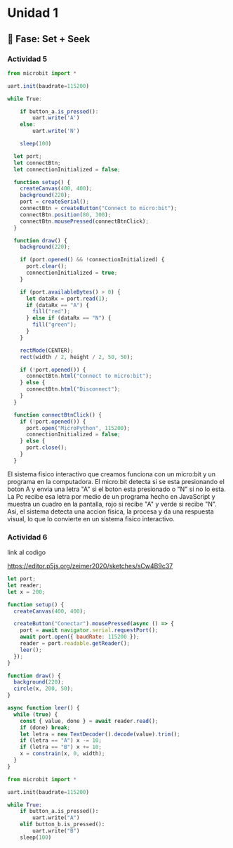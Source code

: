 # Unidad 1

## 🔎 Fase: Set + Seek

### Actividad 5

``` javascript
from microbit import *

uart.init(baudrate=115200)

while True:

    if button_a.is_pressed():
        uart.write('A')
    else:
        uart.write('N')

    sleep(100)

  let port;
  let connectBtn;
  let connectionInitialized = false;

  function setup() {
    createCanvas(400, 400);
    background(220);
    port = createSerial();
    connectBtn = createButton("Connect to micro:bit");
    connectBtn.position(80, 300);
    connectBtn.mousePressed(connectBtnClick);
  }

  function draw() {
    background(220);

    if (port.opened() && !connectionInitialized) {
      port.clear();
      connectionInitialized = true;
    }

    if (port.availableBytes() > 0) {
      let dataRx = port.read(1);
      if (dataRx == "A") {
        fill("red");
      } else if (dataRx == "N") {
        fill("green");
      }
    }

    rectMode(CENTER);
    rect(width / 2, height / 2, 50, 50);

    if (!port.opened()) {
      connectBtn.html("Connect to micro:bit");
    } else {
      connectBtn.html("Disconnect");
    }
  }

  function connectBtnClick() {
    if (!port.opened()) {
      port.open("MicroPython", 115200);
      connectionInitialized = false;
    } else {
      port.close();
    }
  }
```
El sistema fisico interactivo que creamos funciona con un micro:bit y un programa en la computadora. El micro:bit detecta si se esta presionando el boton A y envia una letra "A" si el boton esta presionado o "N" si no lo esta. La Pc recibe esa letra por medio de un programa hecho en JavaScript y muestra un cuadro en la pantalla, rojo si recibe "A" y verde si recibe "N". Asi, el sistema detecta una accion fisica, la procesa y da una respuesta visual, lo que lo convierte en un sistema fisico interactivo.

### Actividad 6

link al codigo 

https://editor.p5js.org/zeimer2020/sketches/sCw4B9c37

``` javascript
let port;
let reader;
let x = 200;

function setup() {
  createCanvas(400, 400);

  createButton("Conectar").mousePressed(async () => {
    port = await navigator.serial.requestPort();
    await port.open({ baudRate: 115200 });
    reader = port.readable.getReader();
    leer();
  });
}

function draw() {
  background(220);
  circle(x, 200, 50);
}

async function leer() {
  while (true) {
    const { value, done } = await reader.read();
    if (done) break;
    let letra = new TextDecoder().decode(value).trim();
    if (letra == "A") x -= 10;
    if (letra == "B") x += 10;
    x = constrain(x, 0, width);
  }
}
```
``` python
from microbit import *

uart.init(baudrate=115200)

while True:
    if button_a.is_pressed():
        uart.write("A")
    elif button_b.is_pressed():
        uart.write("B")
    sleep(100)
```


